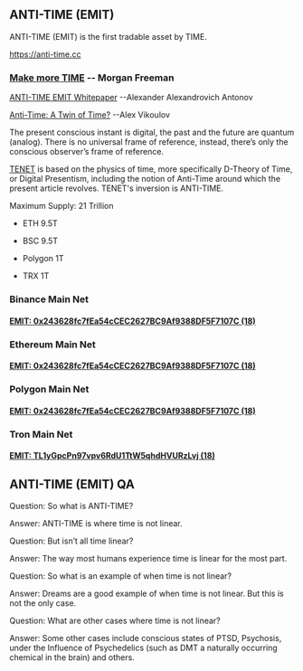 ## ANTI-TIME (EMIT)
ANTI-TIME (EMIT) is the first tradable asset by TIME.

<https://anti-time.cc> 

### [Make more TIME](https://youtu.be/TIf241ZDyRo) -- Morgan Freeman

[ANTI-TIME EMIT Whitepaper](https://www.scirp.org/pdf/jmp_2021042715394684.pdf) --Alexander Alexandrovich Antonov

[Anti-Time: A Twin of Time?](https://www.ecstadelic.net/top-stories/anti-time-a-twin-of-time) --Alex Vikoulov

The present conscious instant is digital, the past and the future are quantum (analog). There is no universal frame of reference, instead, there’s only the conscious observer’s frame of reference.

[TENET](https://en.wikipedia.org/wiki/Tenet_(film)) is based on the physics of time, more specifically D-Theory of Time, or Digital Presentism, including the notion of Anti-Time around which the present article revolves. TENET's inversion is ANTI-TIME. 



Maximum Supply: 21 Trillion

- ETH 9.5T

- BSC 9.5T

- Polygon 1T

- TRX 1T

### Binance Main Net

#### [EMIT: 0x243628fc7fEa54cCEC2627BC9Af9388DF5F7107C (18)](https://bscscan.com/token/0x243628fc7fEa54cCEC2627BC9Af9388DF5F7107C)

### Ethereum Main Net

#### [EMIT: 0x243628fc7fEa54cCEC2627BC9Af9388DF5F7107C (18)](https://etherscan.io/token/0x243628fc7fEa54cCEC2627BC9Af9388DF5F7107C)

### Polygon Main Net

#### [EMIT: 0x243628fc7fEa54cCEC2627BC9Af9388DF5F7107C (18)](https://polygonscan.com/token/0x243628fc7fEa54cCEC2627BC9Af9388DF5F7107C)

### Tron Main Net

#### [EMIT: TL1yGpcPn97vpv6RdU1TtW5qhdHVURzLvj (18)](https://tronscan.org/#/token20/TL1yGpcPn97vpv6RdU1TtW5qhdHVURzLvj)

## ANTI-TIME (EMIT) QA

Question: So what is ANTI-TIME?

Answer: ANTI-TIME is where time is not linear.

Question: But isn’t all time linear?

Answer: The way most humans experience time is linear for the most part.

Question: So what is an example of when time is not linear?

Answer: Dreams are a good example of when time is not linear. But this is not the only case.

Question: What are other cases where time is not linear?

Answer: Some other cases include conscious states of PTSD, Psychosis, under the Influence of Psychedelics (such as DMT a naturally occurring chemical in the brain) and others.

<!--
**ANTI-TIME/ANTI-TIME** is a ✨ _special_ ✨ repository because its `README.md` (this file) appears on your GitHub profile.

Here are some ideas to get you started:

- 🔭 I’m currently working on ...
- 🌱 I’m currently learning ...
- 👯 I’m looking to collaborate on ...
- 🤔 I’m looking for help with ...
- 💬 Ask me about ...
- 📫 How to reach me: ...
- 😄 Pronouns: ...
- ⚡ Fun fact: ...
-->
